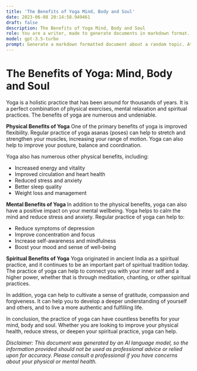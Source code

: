 ```yaml
---
title: 'The Benefits of Yoga Mind, Body and Soul'
date: 2023-06-08 20:14:58.949461
draft: false
description: The Benefits of Yoga Mind, Body and Soul
role: You are a writer, made to generate documents in markdown format. It is very important that all of the documents you generate are in valid markdown format.
model: gpt-3.5-turbo
prompt: Generate a markdown formatted document about a random topic. At the bottom, include a disclaimer explaining that the document was generated by you. The first line of the document should be the title. Make sure that the entire document is in proper markdown format, using a mix of various tags to make the document visually appealing.
---
```


# The Benefits of Yoga: Mind, Body and Soul

Yoga is a holistic practice that has been around for thousands of years. It is a perfect combination of physical exercises, mental relaxation and spiritual practices. The benefits of yoga are numerous and undeniable.

**Physical Benefits of Yoga**
One of the primary benefits of yoga is improved flexibility. Regular practice of yoga asanas (poses) can help to stretch and strengthen your muscles, increasing your range of motion. Yoga can also help to improve your posture, balance and coordination.

Yoga also has numerous other physical benefits, including:
- Increased energy and vitality
- Improved circulation and heart health
- Reduced stress and anxiety
- Better sleep quality
- Weight loss and management

**Mental Benefits of Yoga**
In addition to the physical benefits, yoga can also have a positive impact on your mental wellbeing. Yoga helps to calm the mind and reduce stress and anxiety. Regular practice of yoga can help to:
- Reduce symptoms of depression
- Improve concentration and focus
- Increase self-awareness and mindfulness
- Boost your mood and sense of well-being

**Spiritual Benefits of Yoga**
Yoga originated in ancient India as a spiritual practice, and it continues to be an important part of spiritual tradition today. The practice of yoga can help to connect you with your inner self and a higher power, whether that is through meditation, chanting, or other spiritual practices.

In addition, yoga can help to cultivate a sense of gratitude, compassion and forgiveness. It can help you to develop a deeper understanding of yourself and others, and to live a more authentic and fulfilling life.

In conclusion, the practice of yoga can have countless benefits for your mind, body and soul. Whether you are looking to improve your physical health, reduce stress, or deepen your spiritual practice, yoga can help.

*Disclaimer: This document was generated by an AI language model, so the information provided should not be used as professional advice or relied upon for accuracy. Please consult a professional if you have concerns about your physical or mental health.*
